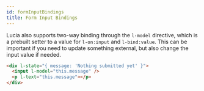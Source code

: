 ```yaml
---
id: formInputBindings
title: Form Input Bindings
---
```


Lucia also supports two-way binding through the `l-model` directive, which is a prebuilt setter to a value for `l-on:input` and `l-bind:value`. This can be important if you need to update something external, but also change the input value if needed.

```html
<div l-state="{ message: 'Nothing submitted yet' }">
  <input l-model="this.message" />
  <p l-text="this.message"></p>
</div>
```
